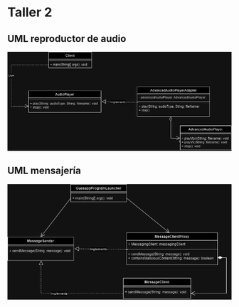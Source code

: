 # Taller 2

## UML reproductor de audio
![UML del reproductor de audio](UMLAudioPlayer.png)

## UML mensajería
![UML del la mensajeria](UMLMensajeria.png)